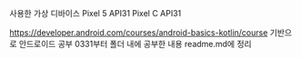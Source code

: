 사용한 가상 디바이스 Pixel 5 API31
                    Pixel C API31

https://developer.android.com/courses/android-basics-kotlin/course 기반으로 안드로이드 공부
0331부터 폴더 내에 공부한 내용  readme.md에 정리
